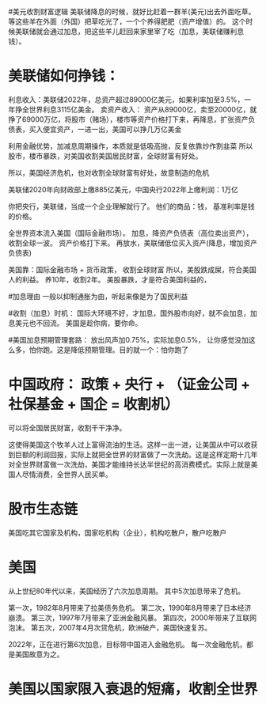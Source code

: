 #美元收割财富逻辑
美联储降息的时候，就好比赶着一群羊(美元)出去外面吃草。
等这些羊在外面（外国）把草吃光了，一个个养得肥肥（资产增值）的。
这个时候美联储就会通过加息，把这些羊儿赶回来家里宰了吃（加息，美联储赚利息钱）。

# 美联储如何挣钱：
利息收入：美联储2022年，总资产超过89000亿美元，如果利率加至3.5%，一年挣全世界利息3115亿美金。
卖资产收入： 资产从89000亿，卖至20000亿，就挣了69000万亿，将股市（赌场），楼市等资产价格打下来，再降息，扩张资产负债表，买入便宜资产，一进一出，美国可以挣几万亿美金

利用金融优势，加减息周期操作，本质就是低吸高抛，反复依靠炒作割韭菜
所以股市，楼市暴跌，对美国收割美国居民财富，全球财富有好处。

所以，美国经济危机，也对收割全球财富有好处，故意制造的危机

美联储2020年向财政部上缴885亿美元，中国央行2022年上缴利润：1万亿


你把央行，美联储，当成一个企业理解就行了。
他们的商品：钱，  基准利率是钱的价格。

全世界资本流入美国（国际金融市场）。
加息，降资产负债表（高位卖出资产），收割全球一波。
资产价格打下来。
再放水，美联储低位买入资产(降息，增加资产负债表)

美国靠：国际金融市场  + 货币政策， 收割全球财富
所以，美股跌成屎，符合美国人的利益。
养10年，收割2年。
美股暴跌，才是符合美国利益的，

#加息理由
一般以抑制通胀为由，听起来像是为了国民利益

#收割（加息）时机：
国际大环境不好，才加息，国外股市向好，就不会加息，加息美元也不回流。 美国是趁你病，要你命。

#美国加息预期管理套路：
放出风声加0.75%，实际加息0.5%， 让你感觉没加这么多，怕你跑。这是降低预期管理。目的就一个：怕你跑了


# 中国政府： 政策 + 央行 + （证金公司 + 社保基金 + 国企 = 收割机）
可以将全国居民财富，收割干干净净。

这使得美国这个牧羊人过上富得流油的生活。这样一出一进，让美国从中可以收获到巨额的利润回报，实际上就把全世界的财富做了一次洗劫。这是这样定期十几年对全世界财富做一次洗劫，美国才能维持长达半世纪的高消费模式。实际上就是美国人尽情消费，全世界人民买单。

# 股市生态链
美国吃其它国家及机构，国家吃机构（企业），机构吃散户，散户吃散户



# 美国
从上世纪80年代以来，美国经历了六次加息周期。
其中5次加息带来了危机。

第一次，1982年8月带来了拉美债务危机。
第二次，1990年8月带来了日本经济崩溃。
第三次，1997年7月带来了亚洲金融风暴。
第四次，2000年带来了互联网泡沫。
第五次，2007年4月次贷危机，欧洲破产，美国快速复苏。

2022年，正在进行第6次加息，目标带中国进入金融危机。
每一次金融危机，都是美国故意为之。

# 美国以国家限入衰退的短痛，收割全世界

